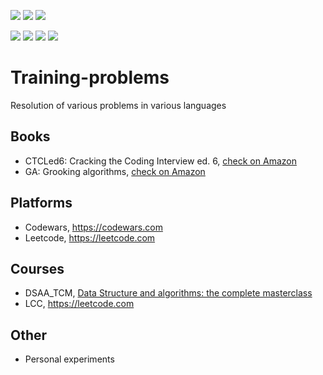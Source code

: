 <p style="text-align: left">
<img src="https://img.shields.io/badge/problems-15-grey" />
<img src="https://img.shields.io/badge/solutions-25-grey" />
<img src="https://img.shields.io/badge/languages-4-grey" />
</p>
<p style="text-align: left">
<img src="https://img.shields.io/badge/TypeScript-7-grey" />
<img src="https://img.shields.io/badge/Python-13-grey" />
<img src="https://img.shields.io/badge/PHP-1-grey" />
<img src="https://img.shields.io/badge/Kotlin-3-grey" />
</p>

# Training-problems

Resolution of various problems in various languages

## Books

* CTCLed6: Cracking the Coding Interview ed. 6, <a href="https://www.amazon.com/Cracking-Coding-Interview-Programming-Questions/dp/0984782850">check on Amazon</a>
* GA: Grooking algorithms, <a href="https://www.amazon.com/Grokking-Algorithms-illustrated-programmers-curious/dp/1617292230/ref=pd_bxgy_img_3/146-4827180-2399747?_encoding=UTF8&pd_rd_i=1617292230&pd_rd_r=71f11629-f75a-429b-9759-2d7cc01476eb&pd_rd_w=QtGxe&pd_rd_wg=7MNgP&pf_rd_p=f325d01c-4658-4593-be83-3e12ca663f0e&pf_rd_r=8RZPFJ44V9B6GX5EEP94&psc=1&refRID=8RZPFJ44V9B6GX5EEP94">check on Amazon</a>

## Platforms

* Codewars, https://codewars.com
* Leetcode, https://leetcode.com

## Courses

* DSAA_TCM, <a href="https://www.packtpub.com/product/data-structures-and-algorithms-the-complete-masterclass-video/9781801078504">Data Structure and algorithms: the complete masterclass</a>
* LCC, https://leetcode.com

## Other

* Personal experiments